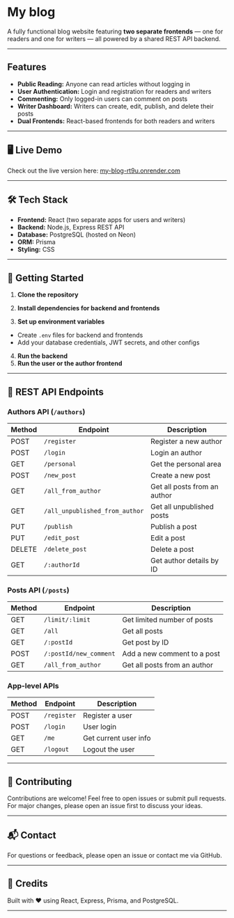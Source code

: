# My blog 

A fully functional blog website featuring **two separate frontends** — one for readers and one for writers — all powered by a shared REST API backend.

---

## Features

- **Public Reading:** Anyone can read articles without logging in
- **User Authentication:** Login and registration for readers and writers
- **Commenting:** Only logged-in users can comment on posts
- **Writer Dashboard:** Writers can create, edit, publish, and delete their posts
- **Dual Frontends:** React-based frontends for both readers and writers

---

## 🖥️ Live Demo

Check out the live version here: [my-blog-rt9u.onrender.com](https://my-blog-rt9u.onrender.com)

---

## 🛠️ Tech Stack

- **Frontend:** React (two separate apps for users and writers)
- **Backend:** Node.js, Express REST API
- **Database:** PostgreSQL (hosted on Neon)
- **ORM:** Prisma
- **Styling:** CSS

---

## 🚀 Getting Started

1. **Clone the repository**

2. **Install dependencies for backend and frontends**

3. **Set up environment variables**
- Create `.env` files for backend and frontends
- Add your database credentials, JWT secrets, and other configs

4. **Run the backend**
5. **Run the user or the author frontend**

---

## 📡 REST API Endpoints

### Authors API (`/authors`)

| Method | Endpoint                       | Description                    |
|--------|-------------------------------|---------------------------------|
| POST   | `/register`                   | Register a new author           |
| POST   | `/login`                      | Login an author                 |
| GET    | `/personal`                   | Get the personal area           |
| POST   | `/new_post`                   | Create a new post               |
| GET    | `/all_from_author`            | Get all posts from an author    |
| GET    | `/all_unpublished_from_author`| Get all unpublished posts       |
| PUT    | `/publish`                    | Publish a post                  |
| PUT    | `/edit_post`                  | Edit a post                     |
| DELETE | `/delete_post`                | Delete a post                   |
| GET    | `/:authorId`                  | Get author details by ID        |

### Posts API (`/posts`)

| Method | Endpoint               | Description                    |
|--------|-----------------------|---------------------------------|
| GET    | `/limit/:limit`        | Get limited number of posts    |
| GET    | `/all`                 | Get all posts                  |
| GET    | `/:postId`             | Get post by ID                 |
| POST   | `/:postId/new_comment` | Add a new comment to a post    |
| GET    | `/all_from_author`     | Get all posts from an author   |

### App-level APIs

| Method | Endpoint    | Description                  |
|--------|-------------|------------------------------|
| POST   | `/register` | Register a user              |
| POST   | `/login`    | User login                   |
| GET    | `/me`       | Get current user info        |
| GET    | `/logout`   | Logout the user              |

---

## 🙌 Contributing

Contributions are welcome! Feel free to open issues or submit pull requests. For major changes, please open an issue first to discuss your ideas.

---

## 📬 Contact

For questions or feedback, please open an issue or contact me via GitHub.

---

## 👏 Credits

Built with ❤️ using React, Express, Prisma, and PostgreSQL.

---

